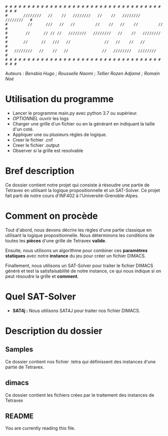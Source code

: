     # # # # # # # # # # # # # # # # # # # # # # # # # # # # # # # # # # # # # #
    #       ////////   //    //   ////////   //    //   ////////   ////////   #
    #         //      ///   //   //         //    //   //    //         //    #
    #        //      // // //   ////////   ////////   //    //   ////////     #
    #       //      //   ///   //               //   //    //   //            #
    #   ////////   //    //   //               //   ////////   ////////       #
    # # # # # # # # # # # # # # # # # # # # # # # # # # # # # # # # # # # # # #

Auteurs : _Bensbia Hugo ; Rousselle Naomi ; Tellier Rozen Adjamé ; Romain Noé_

# Utilisation du programme

- Lancer le programme main.py avec python 3.7 ou supérieur.
- *OPTIONNEL* ouvrir les logs
- Charger une grille d'un fichier ou en la générant en indiquant la taille d'un coté.
- Appliquer une ou plusieurs règles de logique.
- Creer le fichier .cnf
- Creer le fichier .output
- Observer si la grille est resolvable

# Bref description

Ce dossier contient notre projet qui consiste à résoudre une partie de Tetravex en utilisant la logique propositionnelle et un SAT-Solver. Ce projet fait parti de notre cours d'INF402 à l'Université-Grenoble-Alpes.

# Comment on procède

Tout d'abord, nous devons décrire les règles d'une partie classique en utilisant la logique propositionnelle. Nous déterminons les conditions de toutes les **pièces** d'une grille de Tetravex **valide**.

Ensuite, nous utilisons un algorithme pour combiner ces **paramètres statiques** avec notre **instance** du jeu pour créer un fichier DIMACS.

Finallement, nous utilisons un SAT-Solver pour traiter le fichier DIMACS généré et test la satisfaisabilité de notre instance, ce qui nous indique si on peut résoudre la grille et **comment**.
 
# Quel SAT-Solver

- **SAT4j :** Nous utilisons SAT4J pour traiter nos fichier DIMACS.

# Description du dossier

## Samples

Ce dossier contient nos fichier .tetra qui définissent des instances d'une partie de Tetravex.

## dimacs

Ce dossier contient les fichiers crées par le traitement des instances de Tetravex

## README

You are currently reading this file.
